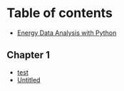# Table of contents

* [Energy Data Analysis with Python](README.md)

## Chapter 1

* [test](chapter-1/test.md)
* [Untitled](chapter-1/untitled.md)

